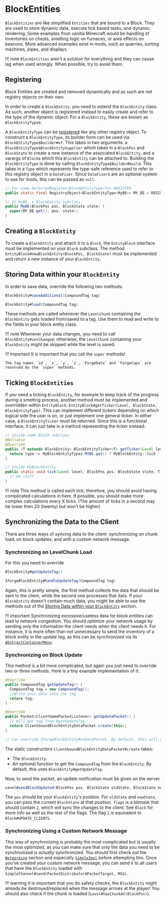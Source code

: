 # BlockEntities

`BlockEntities` are like simplified `Entities` that are bound to a Block.
They are used to store dynamic data, execute tick based tasks, and dynamic rendering.
Some examples from vanilla Minecraft would be handling of inventories on chests, smelting logic on furnaces, or area effects on beacons.
More advanced examples exist in mods, such as quarries, sorting machines, pipes, and displays.

!!! note
    `BlockEntities` aren't a solution for everything and they can cause lag when used wrongly.
    When possible, try to avoid them.

## Registering

Block Entities are created and removed dynamically and as such are not registry objects on their own.

In order to create a `BlockEntity`, you need to extend the `BlockEntity` class. As such, another object is registered instead to easily create and refer to the *type* of the dynamic object. For a `BlockEntity`, these are known as `BlockEntityType`s.

A `BlockEntityType` can be [registered][registration] like any other registry object. To construct a `BlockEntityType`, its builder form can be used via `BlockEntityType$Builder#of`. This takes in two arguments: a `BlockEntityType$BlockEntitySupplier` which takes in a `BlockPos` and `BlockState` to create a new instance of the associated `BlockEntity`, and a varargs of `Block`s which this `BlockEntity` can be attached to. Building the `BlockEntityType` is done by calling `BlockEntityType$Builder#build`. This takes in a `Type` which represents the type-safe reference used to refer to this registry object in a `DataFixer`. Since `DataFixer`s are an optional system to use for mods, this can be passed as `null`.

```java
// For some DeferredRegister<BlockEntityType<?>> REGISTER
public static final RegistryObject<BlockEntityType<MyBE>> MY_BE = REGISTER.register("mybe", () -> BlockEntityType.Builder.of(MyBE::new, validBlocks).build(null));

// In MyBE, a BlockEntity subclass
public MyBE(BlockPos pos, BlockState state) {
  super(MY_BE.get(), pos, state);
}
```

## Creating a `BlockEntity`

To create a `BlockEntity` and attach it to a `Block`, the `EntityBlock` interface must be implemented on your `Block` subclass. The method `EntityBlock#newBlockEntity(BlockPos, BlockState)` must be implemented and return a new instance of your `BlockEntity`.

## Storing Data within your `BlockEntity`

In order to save data, override the following two methods:
```java
BlockEntity#saveAdditional(CompoundTag tag)

BlockEntity#load(CompoundTag tag)
```
These methods are called whenever the `LevelChunk` containing the `BlockEntity` gets loaded from/saved to a tag.
Use them to read and write to the fields in your block entity class.

!!! note
		Whenever your data changes, you need to call `BlockEntity#setChanged`; otherwise, the `LevelChunk` containing your `BlockEntity` might be skipped while the level is saved.

!!! important
		It is important that you call the `super` methods!

    The tag names `id`, `x`, `y`, `z`, `ForgeData` and `ForgeCaps` are reserved by the `super` methods.

## Ticking `BlockEntities`

If you need a ticking `BlockEntity`, for example to keep track of the progress during a smelting process, another method must be implemented and overridden within `EntityBlock`: `EntityBlock#getTicker(Level, BlockState, BlockEntityType)`. This can implement different tickers depending on which logical side the user is on, or just implement one general ticker. In either case, a `BlockEntityTicker` must be returned. Since this is a functional interface, it can just take in a method representing the ticker instead:

```java
// Inside some Block subclass
@Nullable
@Override
public <T extends BlockEntity> BlockEntityTicker<T> getTicker(Level level, BlockState state, BlockEntityType<T> type) {
  return type == MyBlockEntityTypes.MYBE.get() ? MyBlockEntity::tick : null;
}

// Inside MyBlockEntity
public static void tick(Level level, BlockPos pos, BlockState state, T blockEntity) {
  // Do stuff
}
```

!!! note
    This method is called each tick; therefore, you should avoid having complicated calculations in here. If possible, you should make more complex calculations every X ticks. (The amount of ticks in a second may be lower then 20 (twenty) but won't be higher)

## Synchronizing the Data to the Client

There are three ways of syncing data to the client: synchronizing on chunk load, on block updates, and with a custom network message.

### Synchronizing on LevelChunk Load

For this you need to override
```java
BlockEntity#getUpdateTag()

IForgeBlockEntity#handleUpdateTag(CompoundTag tag)
```
Again, this is pretty simple, the first method collects the data that should be sent to the client,
while the second one processes that data. If your `BlockEntity` doesn't contain much data, you might be able to use the methods out of the [Storing Data within your `BlockEntity`][storing-data] section.

!!! important
    Synchronizing excessive/useless data for block entities can lead to network congestion. You should optimize your network usage by sending only the information the client needs when the client needs it. For instance, it is more often than not unnecessary to send the inventory of a block entity in the update tag, as this can be synchronized via its [`AbstractContainerMenu`][menu].

### Synchronizing on Block Update

This method is a bit more complicated, but again you just need to override two or three methods.
Here is a tiny example implementation of it:
```java
@Override
public CompoundTag getUpdateTag() {
  CompoundTag tag = new CompoundTag();
  //Write your data into the tag
  return tag;
}

@Override
public Packet<ClientGamePacketListener> getUpdatePacket() {
  // Will get tag from #getUpdateTag
  return ClientboundBlockEntityDataPacket.create(this);
}

// Can override IForgeBlockEntity#onDataPacket. By default, this will defer to the #load.
```
The static constructors `ClientboundBlockEntityDataPacket#create` takes:

* The `BlockEntity`.
* An optional function to get the `CompoundTag` from the `BlockEntity`. By default, this uses `BlockEntity#getUpdateTag`.

Now, to send the packet, an update notification must be given on the server.
```java
Level#sendBlockUpdated(BlockPos pos, BlockState oldState, BlockState newState, int flags)
```
The `pos` should be your `BlockEntity`'s position.
For `oldState` and `newState`, you can pass the current `BlockState` at that position.
`flags` is a bitmask that should contain `2`, which will sync the changes to the client. See `Block` for more info as well as the rest of the flags. The flag `2` is equivalent to `Block#UPDATE_CLIENTS`.

### Synchronizing Using a Custom Network Message

This way of synchronizing is probably the most complicated but is usually the most optimized,
as you can make sure that only the data you need to be synchronized is actually synchronized.
You should first check out the [`Networking`][networking] section and especially [`SimpleImpl`][simple_impl] before attempting this.
Once you've created your custom network message, you can send it to all users that have the `BlockEntity` loaded with `SimpleChannel#send(PacketDistributor$PacketTarget, MSG)`.

!!! warning
    It is important that you do safety checks, the `BlockEntity` might already be destroyed/replaced when the message arrives at the player! You should also check if the chunk is loaded (`Level#hasChunkAt(BlockPos)`).

[registration]: ../concepts/registries.md#methods-for-registering
[storing-data]: #storing-data-within-your-blockentity
[menu]: ../gui/menus.md
[networking]: ../networking/index.md
[simple_impl]: ../networking/simpleimpl.md
